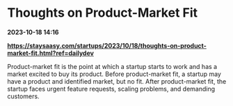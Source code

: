 # Thoughts on Product-Market Fit

**2023-10-18 14:16**

**https://staysaasy.com/startups/2023/10/18/thoughts-on-product-market-fit.html?ref=dailydev**

Product-market fit is the point at which a startup starts to work and has a market excited to buy its product. Before product-market fit, a startup may have a product and identified market, but no fit. After product-market fit, the startup faces urgent feature requests, scaling problems, and demanding customers.